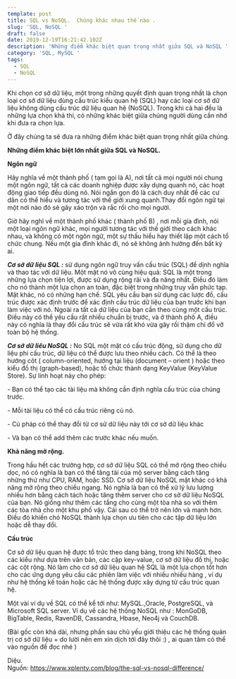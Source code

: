 ```yaml
---
template: post
title: SQL vs NoSQL.  Chúng khác nhau thế nào .
slug: 'SQL, NoSQL '
draft: false
date: 2019-12-19T16:21:42.102Z
description: 'Những điểm khác biệt quan trọng nhất giữa SQL và NoSQL '
category: 'SQL, MySQL '
tags:
  - SQL
  - NoSQL
---
```

Khi chọn cơ sở dữ liệu, một trong những quyết định quan trọng nhất là chọn loại cơ sở dữ liệu dùng cấu trúc kiểu quan hệ (SQL) hay các loại cơ sở dữ liệu không dùng cấu trúc dữ liệu quan hệ (NoSQL). Trong khi cả hai đều là những lựa chọn khả thi, có những khác biệt giữa chúng người dùng cần nhớ  khi đưa ra chọn lựa.

Ở đây chúng ta sẽ đưa ra những điểm khác biệt quan trọng nhất giữa chúng.

  **Những điểm khác biệt lớn nhất giữa SQL và NoSQL.**

**Ngôn ngữ**

Hãy nghĩa về một thành phố ( tạm gọi là A), nơi tất cả mọi người nói chung một ngôn ngữ, tất cả các doanh nghiệp được xây dựng quanh nó, các hoạt động giao tiếp đều dùng nó. Nói ngắn gọn đó là cách duy nhất để các cư dân có thể hiểu và tương tác với thế giới xung quanh.Thay đổi ngôn ngữ tại một nơi nào đó sẽ gây xáo trộn và rắc rối cho mọi người.

Giờ hãy nghĩ về một thành phố khác ( thành phố B) , nơi mỗi gia đình, nói một loại ngôn ngữ khác, mọi người tương tác với thế giới theo cách khác nhau, và không có một ngôn ngữ, một sự thấu hiểu hay thiết lập một cách tổ chức chung. Nếu một gia đình khác đi, nó sẽ không ảnh hưởng đến bất kỳ ai.

 **_Cơ sở dữ liệu SQL :_** sử dụng ngôn ngữ truy vấn cấu trúc (SQL) để dịnh nghĩa và thao tác với dữ liệu. Một mặt nó vô cùng hiệu quả: SQL là một trong những lựa chọn tiện lợi,  được sử dụng rộng rãi và đa năng nhất. Điều đó làm cho nó thành một lựa chọn an toàn, đặc biệt trong những truy vẫn phức tạp. Mặt khác, nó có những hạn chế. SQL yêu cầu bạn sử dụng các lược đồ, cấu trúc được xác định trước để xác định cấu trúc dữ liệu của bạn trước khi bạn làm  việc với nó. Ngoài ra tất cả dữ liệu của bạn cần theo cùng một cấu trúc. Điều này có thể yêu cầu rất nhiều chuẩn bị trước, và ở thành phố A, điều này có nghĩa là thay đổi cấu trúc sẽ vừa rất khó vừa gây rối thậm chí đổ vỡ toàn bộ hệ thống.

 _**Cơ sở dữ liêu NoSQL :**_  No SQL một mặt có cấu trúc động, sử dụng cho dữ liệu phi cấu trúc,  dữ liệu có thể được lưu theo nhiều cách. Có thể là theo hướng côt ( column-oriented, hướng tại liệu (document – orient ) hoặc theo kiểu đồ thị (graph-based), hoặc tổ chức thành dạng KeyValue (KeyValue Store). Sự linh hoạt này cho phép:

\- Bạn có thể tạo các tài liệu mà không cần định nghĩa cấu trúc của chúng trước.

\- Mỗi tài liệu có thể có cấu trúc riêng củ nó.

\- Cú pháp có thể thay đổi từ cơ sử dữ liệu này tới cơ sở dữ liệu khác 

\- Và bạn có thể add thêm các trước khác nếu muốn.

**Khả năng mở rộng.**

Trong hầu hết các trường hợp, cơ sở dữ liệu SQL có thể mở rộng theo chiều dọc, nó có nghĩa là bạn có thể tăng tải của mộ server bằng cách tăng những thứ như CPU, RAM, hoặc SSD. Cơ sở dữ liệu NoSQL mặt khác có khả năng mở rộng theo chiều ngang. Nó nghĩa là bạn có thể xử lý lưu lượng nhiều hơn bằng cách tách hoặc tăng thêm server cho cơ sở dữ liệu NoSQL của bạn. Nó giống như thêm các tầng cho cùng một tòa nhà so với thêm các tòa nhà cho một khu phố vậy. Cái sau có thể trở nên lớn và mạnh hơn. Điều đó khiến chó NoSQL thành lựa chọn ưu tiên cho các tập dữ liệu lớn hoặc dễ thay đổi.

**Cấu trúc**  

Cơ sở dữ liệu quan hệ được tổ trức theo dang bảng, trong khi NoSQL theo các kiểu như dựa trên văn bản, các cặp key-value, cơ sở dữ liệu đồ thị, hoặc các cột rộng. Nó làm cho cơ sở dữ liệu quan hệ SQL là một lựa chọn tốt hơn cho  các ứng dụng yêu cầu các phiên làm việc với nhiều nhiều hàng , ví dụ như hệ thống kế toán hoặc các hệ thống được xây dựng từ cấu trúc quan hệ.

Một vài ví dụ về SQL  có thể kể tới như: MySQL.,Oracle,  PostgreSQL, và Microsoft SQL server. Ví dụ về các hệ thống NoSQL như : MonGoDB, BigTable, Redis, RavenDB, Cassandra, Hbase, Neo4j và CouchDB.

(Bài gốc còn khá dài, nhưng phần sau chủ yếu giới thiệu các hệ thống quản trị cơ sở dữ liệu + do lười nên em xin dịch tới đây thôi :) , ai quan tâm có thể vào nguồn để đọc nhé )

Diệu.\
Nguồn: https://www.xplenty.com/blog/the-sql-vs-nosql-difference/
